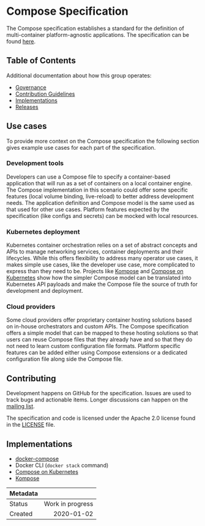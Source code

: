 # Compose Specification

The Compose specification establishes a standard for the definition of
multi-container platform-agnostic applications. The specification can be found
[here](spec.md).

<!-- Logo coming soon! -->

## Table of Contents

Additional documentation about how this group operates:
* [Governance](GOVERNANCE.md)
* [Contribution Guidelines](CONTRIBUTING.md)
* [Implementations](#Implementations)
* [Releases](https://github.com/docker/compose-spec/releases)

## Use cases

To provide more context on the Compose specification the following section gives
example use cases for each part of the specification.

### Development tools

Developers can use a Compose file to specify a container-based application
that will run as a set of containers on a local container engine. The Compose
implementation in this scenario could offer some specific features (local
volume binding, live-reload) to better address development needs. The
application definition and Compose model is the same used as that used for other
use cases. Platform features expected by the specification (like configs and
secrets) can be mocked with local resources.

### Kubernetes deployment

Kubernetes container orchestration relies on a set of abstract concepts and
APIs to manage networking services, container deployments and their lifecycles.
While this offers flexibility to address many operator use cases, it makes
simple use cases, like the developer use case, more complicated to express than
they need to be. Projects like [Kompose](https://github.com/kubernetes/kompose)
and [Compose on Kubernetes](https://github.com/docker/compose-on-kubernetes)
show how the simpler Compose model can be translated into Kubernetes API
payloads and make the Compose file the source of truth for development and
deployment.

### Cloud providers

Some cloud providers offer proprietary container hosting solutions based on
in-house orchestrators and custom APIs. The Compose specification offers a
simple model that can be mapped to these hosting solutions so that users can
reuse Compose files that they already have and so that they do not need to learn
custom configuration file formats. Platform specific features can be added
either using Compose extensions or a dedicated configuration file along side the
Compose file.

## Contributing

Development happens on GitHub for the specification. Issues are used to track
bugs and actionable items. Longer discussions can happen on the
[mailing list](https://groups.google.com/forum/#!forum/compose-spec).

The specification and code is licensed under the Apache 2.0 license found in the
[LICENSE](LICENSE) file.

## Implementations

* [docker-compose](https://github.com/docker/compose)
* Docker CLI (`docker stack` command)
* [Compose on Kubernetes](https://github.com/docker/compose-on-kubernetes)
* [Kompose](https://github.com/kubernetes/kompose)

| Metadata |                  |
| -------- | ---------------: |
| Status   | Work in progress |
| Created  | 2020-01-02       |
